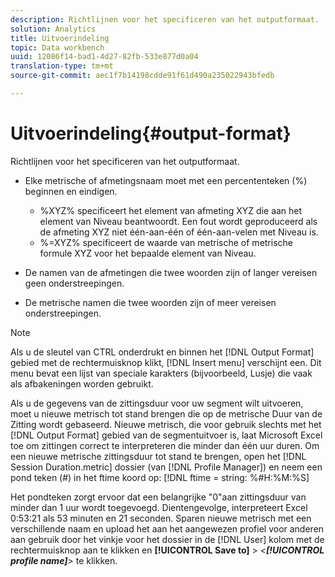 ```yaml
---
description: Richtlijnen voor het specificeren van het outputformaat.
solution: Analytics
title: Uitvoerindeling
topic: Data workbench
uuid: 12086f14-bad1-4d27-82fb-533e877d0a04
translation-type: tm+mt
source-git-commit: aec1f7b14198cdde91f61d490a235022943bfedb

---
```



# Uitvoerindeling{#output-format}

Richtlijnen voor het specificeren van het outputformaat.

* Elke metrische of afmetingsnaam moet met een percententeken (%) beginnen en eindigen.

   * %XYZ% specificeert het element van afmeting XYZ die aan het element van Niveau beantwoordt. Een fout wordt geproduceerd als de afmeting XYZ niet één-aan-één of één-aan-velen met Niveau is.
   * %=XYZ% specificeert de waarde van metrische of metrische formule XYZ voor het bepaalde element van Niveau.

* De namen van de afmetingen die twee woorden zijn of langer vereisen geen onderstreepingen.
* De metrische namen die twee woorden zijn of meer vereisen onderstreepingen.

>[!NOTE]
>
>Als u de sleutel van CTRL onderdrukt en binnen het [!DNL Output Format] gebied met de rechtermuisknop klikt, [!DNL Insert menu] verschijnt een. Dit menu bevat een lijst van speciale karakters (bijvoorbeeld, Lusje) die vaak als afbakeningen worden gebruikt.

Als u de gegevens van de zittingsduur voor uw segment wilt uitvoeren, moet u nieuwe metrisch tot stand brengen die op de metrische Duur van de Zitting wordt gebaseerd. Nieuwe metrisch, die voor gebruik slechts met het [!DNL Output Format] gebied van de segmentuitvoer is, laat Microsoft Excel toe om zittingen correct te interpreteren die minder dan één uur duren. Om een nieuwe metrische zittingsduur tot stand te brengen, open het [!DNL Session Duration.metric] dossier (van [!DNL Profile Manager]) en neem een pond teken (#) in het ftime koord op: [!DNL ftime = string: %#H:%M:%S]

Het pondteken zorgt ervoor dat een belangrijke &quot;0&quot;aan zittingsduur van minder dan 1 uur wordt toegevoegd. Dientengevolge, interpreteert Excel 0:53:21 als 53 minuten en 21 seconden. Sparen nieuwe metrisch met een verschillende naam en upload het aan het aangewezen profiel voor anderen aan gebruik door het vinkje voor het dossier in de [!DNL User] kolom met de rechtermuisknop aan te klikken en **[!UICONTROL Save to]** > *&lt;**[!UICONTROL profile name]**>* te klikken.
